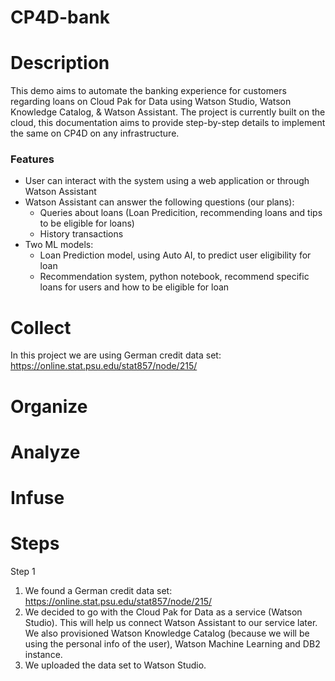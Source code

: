 # CP4D-bank
# Description
This demo aims to automate the banking experience for customers regarding loans on Cloud Pak for Data using Watson Studio, Watson Knowledge Catalog, & Watson Assistant. The project is currently built on the cloud, this documentation aims to provide step-by-step details to implement the same on CP4D on any infrastructure.
### Features
- User can interact with the system using a web application or through Watson Assistant
- Watson Assistant can answer the following questions (our plans):
  - Queries about loans (Loan Predicition, recommending loans and tips to be eligible for loans)
  - History transactions
- Two ML models:
  - Loan Prediction model, using Auto AI, to predict user eligibility for loan
  - Recommendation system, python notebook, recommend specific loans for users and how to be eligible for loan
# Collect
In this project we are using German credit data set: https://online.stat.psu.edu/stat857/node/215/
# Organize
# Analyze 
# Infuse



# Steps

Step 1
1. We found a German credit data set: https://online.stat.psu.edu/stat857/node/215/
2. We decided to go with the Cloud Pak for Data as a service (Watson Studio). This will help us connect Watson Assistant to our service later. We also provisioned Watson Knowledge Catalog (because we will be using the personal info of the user), Watson Machine Learning and DB2 instance.
3. We uploaded the data set to Watson Studio. 
